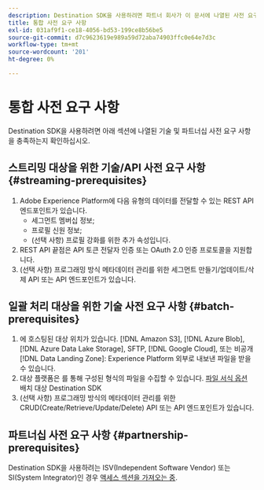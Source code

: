 ```yaml
---
description: Destination SDK을 사용하려면 파트너 회사가 이 문서에 나열된 사전 요구 사항을 충족해야 합니다.
title: 통합 사전 요구 사항
exl-id: 031af9f1-ce18-4056-bd53-199ce8b56be5
source-git-commit: d7c9623619e989a59d72aba74903ffc0e64e7d3c
workflow-type: tm+mt
source-wordcount: '201'
ht-degree: 0%

---
```


# 통합 사전 요구 사항

Destination SDK을 사용하려면 아래 섹션에 나열된 기술 및 파트너십 사전 요구 사항을 충족하는지 확인하십시오.

## 스트리밍 대상을 위한 기술/API 사전 요구 사항 {#streaming-prerequisites}

1. Adobe Experience Platform에 다음 유형의 데이터를 전달할 수 있는 REST API 엔드포인트가 있습니다.
   * 세그먼트 멤버십 정보;
   * 프로필 신원 정보;
   * (선택 사항) 프로필 강화를 위한 추가 속성입니다.
2. REST API 끝점은 API 토큰 전달자 인증 또는 OAuth 2.0 인증 프로토콜을 지원합니다.
3. (선택 사항) 프로그래밍 방식 메타데이터 관리를 위한 세그먼트 만들기/업데이트/삭제 API 또는 API 엔드포인트가 있습니다.

## 일괄 처리 대상을 위한 기술 사전 요구 사항 {#batch-prerequisites}

1. 에 호스팅된 대상 위치가 있습니다. [!DNL Amazon S3], [!DNL Azure Blob], [!DNL Azure Data Lake Storage], SFTP, [!DNL Google Cloud], 또는 비공개 [!DNL Data Landing Zone]: Experience Platform 외부로 내보낸 파일을 받을 수 있습니다.
2. 대상 플랫폼은 를 통해 구성된 형식의 파일을 수집할 수 있습니다. [파일 서식 옵션](/help/destinations/destination-sdk/server-and-file-configuration.md#file-configuration) 배치 대상 Destination SDK
3. (선택 사항) 프로그래밍 방식의 메타데이터 관리를 위한 CRUD(Create/Retrieve/Update/Delete) API 또는 API 엔드포인트가 있습니다.

## 파트너십 사전 요구 사항 {#partnership-prerequisites}

Destination SDK을 사용하려는 ISV(Independent Software Vendor) 또는 SI(System Integrator)인 경우 [액세스 섹션을 가져오는 중](./overview.md#get-access).
